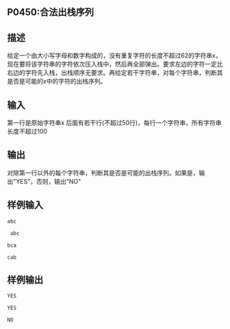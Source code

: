 ## P0450:合法出栈序列

## 描述

给定一个由大小写字母和数字构成的，没有重复字符的长度不超过62的字符串x，现在要将该字符串的字符依次压入栈中，然后再全部弹出。要求左边的字符一定比右边的字符先入栈，出栈顺序无要求。再给定若干字符串，对每个字符串，判断其是否是可能的x中的字符的出栈序列。 

## 输入

第一行是原始字符串x 后面有若干行(不超过50行)，每行一个字符串，所有字符串长度不超过100

## 输出

对除第一行以外的每个字符串，判断其是否是可能的出栈序列。如果是，输出"YES"，否则，输出"NO"

## 样例输入

`abc`

` abc` 

` bca ` 

`cab`

## 样例输出

`YES`

` YES ` 

`NO`

